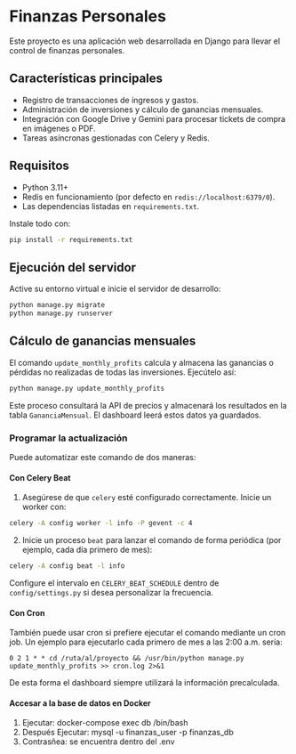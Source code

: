 # Finanzas Personales

Este proyecto es una aplicación web desarrollada en Django para llevar el control de finanzas personales.

## Características principales

- Registro de transacciones de ingresos y gastos.
- Administración de inversiones y cálculo de ganancias mensuales.
- Integración con Google Drive y Gemini para procesar tickets de compra en imágenes o PDF.
- Tareas asíncronas gestionadas con Celery y Redis.

## Requisitos

- Python 3.11+
- Redis en funcionamiento (por defecto en `redis://localhost:6379/0`).
- Las dependencias listadas en `requirements.txt`.

Instale todo con:

```bash
pip install -r requirements.txt
```

## Ejecución del servidor

Active su entorno virtual e inicie el servidor de desarrollo:

```bash
python manage.py migrate
python manage.py runserver
```

## Cálculo de ganancias mensuales

El comando `update_monthly_profits` calcula y almacena las ganancias o pérdidas no realizadas de todas las inversiones. Ejecútelo así:

```bash
python manage.py update_monthly_profits
```

Este proceso consultará la API de precios y almacenará los resultados en la tabla `GananciaMensual`. El dashboard leerá estos datos ya guardados.

### Programar la actualización

Puede automatizar este comando de dos maneras:

#### Con Celery Beat

1. Asegúrese de que `celery` esté configurado correctamente. Inicie un worker con:

```bash
celery -A config worker -l info -P gevent -c 4
```

2. Inicie un proceso `beat` para lanzar el comando de forma periódica (por ejemplo, cada día primero de mes):

```bash
celery -A config beat -l info
```

Configure el intervalo en `CELERY_BEAT_SCHEDULE` dentro de `config/settings.py` si desea personalizar la frecuencia.

#### Con Cron

También puede usar cron si prefiere ejecutar el comando mediante un cron job. Un ejemplo para ejecutarlo cada primero de mes a las 2:00 a.m. sería:

```
0 2 1 * * cd /ruta/al/proyecto && /usr/bin/python manage.py update_monthly_profits >> cron.log 2>&1
```

De esta forma el dashboard siempre utilizará la información precalculada.


#### Accesar a la base de datos en Docker 
1. Ejecutar: docker-compose exec db /bin/bash
2. Después Ejecutar: mysql -u finanzas_user -p finanzas_db
3. Contrasñea: se encuentra dentro del .env
